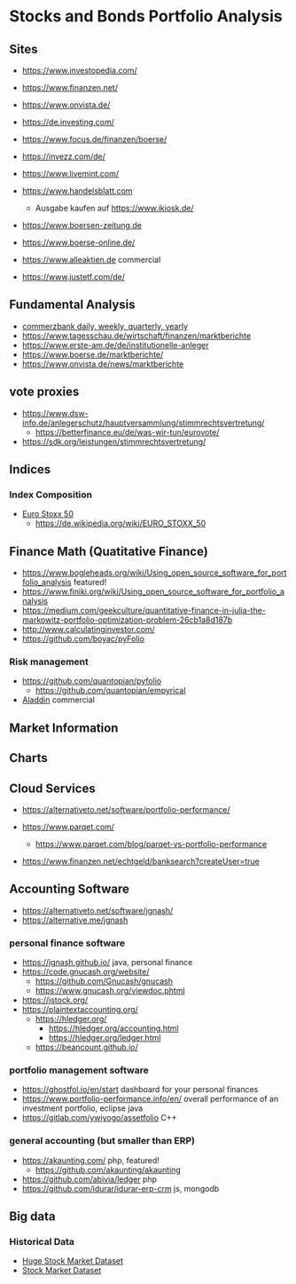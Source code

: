 


# Stocks and Bonds Portfolio Analysis

## Sites

* https://www.investopedia.com/
* https://www.finanzen.net/
* https://www.onvista.de/
* https://de.investing.com/
* https://www.focus.de/finanzen/boerse/
* https://invezz.com/de/
* https://www.livemint.com/


* https://www.handelsblatt.com
  + Ausgabe kaufen auf https://www.ikiosk.de/
* https://www.boersen-zeitung.de
* https://www.boerse-online.de/
* https://www.alleaktien.de commercial
* https://www.justetf.com/de/

## Fundamental Analysis

* [commerzbank daily, weekly, quarterly, yearly](https://www.commerzbank.de/portal/de/privatkunden/sparen-anlegen/wissen/maerkte-kurse-analysen/maerkte-kurse-analysen.html)
* https://www.tagesschau.de/wirtschaft/finanzen/marktberichte
* https://www.erste-am.de/de/institutionelle-anleger
* https://www.boerse.de/marktberichte/
* https://www.onvista.de/news/marktberichte

## vote proxies

* https://www.dsw-info.de/anlegerschutz/hauptversammlung/stimmrechtsvertretung/
  + https://betterfinance.eu/de/was-wir-tun/eurovote/
* https://sdk.org/leistungen/stimmrechtsvertretung/

## Indices

### Index Composition

* [Euro Stoxx 50](https://www.boerse.de/gewichtung/Euro-Stoxx-50-Aktien/EU0009658145)
  + https://de.wikipedia.org/wiki/EURO_STOXX_50

## Finance Math (Quatitative Finance)

* https://www.bogleheads.org/wiki/Using_open_source_software_for_portfolio_analysis featured!
* https://www.finiki.org/wiki/Using_open_source_software_for_portfolio_analysis
* https://medium.com/geekculture/quantitative-finance-in-julia-the-markowitz-portfolio-optimization-problem-26cb1a8d187b
* http://www.calculatinginvestor.com/
* https://github.com/boyac/pyFolio

### Risk management

* https://github.com/quantopian/pyfolio
  + https://github.com/quantopian/empyrical
* [Aladdin](https://de.wikipedia.org/wiki/Aladdin_(BlackRock)) commercial

## Market Information

## Charts

## Cloud Services

* https://alternativeto.net/software/portfolio-performance/

* https://www.parqet.com/
  + https://www.parqet.com/blog/parqet-vs-portfolio-performance
* https://www.finanzen.net/echtgeld/banksearch?createUser=true

## Accounting Software

* https://alternativeto.net/software/jgnash/
* https://alternative.me/jgnash

### personal finance software

* https://jgnash.github.io/ java, personal finance
* https://code.gnucash.org/website/
  + https://github.com/Gnucash/gnucash
  + https://www.gnucash.org/viewdoc.phtml
* https://jstock.org/
* https://plaintextaccounting.org/
  + https://hledger.org/
    - https://hledger.org/accounting.html
    - https://hledger.org/ledger.html
  + https://beancount.github.io/

### portfolio management software

* https://ghostfol.io/en/start dashboard for your personal finances
* https://www.portfolio-performance.info/en/ overall performance of an investment portfolio, eclipse java
* https://gitlab.com/ywiyogo/assetfolio C++

### general accounting (but smaller than ERP)

* https://akaunting.com/ php, featured!
  + https://github.com/akaunting/akaunting
* https://github.com/abivia/ledger php
* https://github.com/idurar/idurar-erp-crm js, mongodb

## Big data

### Historical Data

* [Huge Stock Market Dataset](https://www.kaggle.com/datasets/borismarjanovic/price-volume-data-for-all-us-stocks-etfs)
* [Stock Market Dataset](https://www.kaggle.com/datasets/jacksoncrow/stock-market-dataset)
